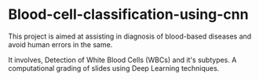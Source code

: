 # Blood-cell-classification-using-cnn

This project is aimed at assisting in diagnosis of blood-based diseases and avoid human errors in the same.

It involves,
Detection of White Blood Cells (WBCs) and it's subtypes.
A computational grading of slides using Deep Learning techniques.
